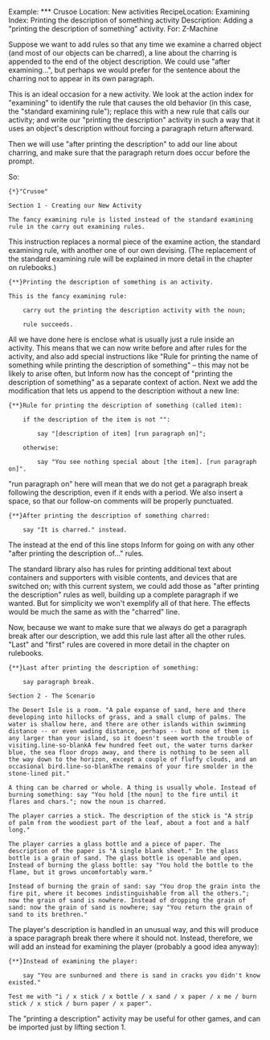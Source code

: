 Example: *** Crusoe
Location: New activities
RecipeLocation: Examining
Index: Printing the description of something activity
Description: Adding a "printing the description of something" activity.
For: Z-Machine

  
Suppose we want to add rules so that any time we examine a charred object (and most of our objects can be charred), a line about the charring is appended to the end of the object description. We could use "after examining...", but perhaps we would prefer for the sentence about the charring not to appear in its own paragraph.

  
This is an ideal occasion for a new activity. We look at the action index for "examining" to identify the rule that causes the old behavior (in this case, the "standard examining rule"); replace this with a new rule that calls our activity; and write our "printing the description" activity in such a way that it uses an object's description without forcing a paragraph return afterward.

  
Then we will use "after printing the description" to add our line about charring, and make sure that the paragraph return does occur before the prompt.

  
So:

  

``` inform7
{*}"Crusoe"

Section 1 - Creating our New Activity

The fancy examining rule is listed instead of the standard examining rule in the carry out examining rules.
```

  
This instruction replaces a normal piece of the examine action, the standard examining rule, with another one of our own devising. (The replacement of the standard examining rule will be explained in more detail in the chapter on rulebooks.)

  

``` inform7
{**}Printing the description of something is an activity.

This is the fancy examining rule:

	carry out the printing the description activity with the noun;

	rule succeeds.
```

  
All we have done here is enclose what is usually just a rule inside an activity. This means that we can now write before and after rules for the activity, and also add special instructions like "Rule for printing the name of something while printing the description of something" – this may not be likely to arise often, but Inform now has the concept of "printing the description of something" as a separate context of action. Next we add the modification that lets us append to the description without a new line:

  

``` inform7
{**}Rule for printing the description of something (called item):

	if the description of the item is not "":

		say "[description of item] [run paragraph on]";

	otherwise:

		say "You see nothing special about [the item]. [run paragraph on]".
```

  
"run paragraph on" here will mean that we do not get a paragraph break following the description, even if it ends with a period. We also insert a space, so that our follow-on comments will be properly punctuated.

  

``` inform7
{**}After printing the description of something charred:

	say "It is charred." instead.
```

  
The instead at the end of this line stops Inform for going on with any other "after printing the description of..." rules.

  
The standard library also has rules for printing additional text about containers and supporters with visible contents, and devices that are switched on; with this current system, we could add those as "after printing the description" rules as well, building up a complete paragraph if we wanted. But for simplicity we won't exemplify all of that here. The effects would be much the same as with the "charred" line.

  
Now, because we want to make sure that we always do get a paragraph break after our description, we add this rule last after all the other rules. "Last" and "first" rules are covered in more detail in the chapter on rulebooks.

  

``` inform7
{**}Last after printing the description of something:

	say paragraph break.

Section 2 - The Scenario

The Desert Isle is a room. "A pale expanse of sand, here and there developing into hillocks of grass, and a small clump of palms. The water is shallow here, and there are other islands within swimming distance -- or even wading distance, perhaps -- but none of them is any larger than your island, so it doesn't seem worth the trouble of visiting.line-so-blankA few hundred feet out, the water turns darker blue, the sea floor drops away, and there is nothing to be seen all the way down to the horizon, except a couple of fluffy clouds, and an occasional bird.line-so-blankThe remains of your fire smolder in the stone-lined pit."

A thing can be charred or whole. A thing is usually whole. Instead of burning something: say "You hold [the noun] to the fire until it flares and chars."; now the noun is charred.

The player carries a stick. The description of the stick is "A strip of palm from the woodiest part of the leaf, about a foot and a half long."

The player carries a glass bottle and a piece of paper. The description of the paper is "A single blank sheet." In the glass bottle is a grain of sand. The glass bottle is openable and open. Instead of burning the glass bottle: say "You hold the bottle to the flame, but it grows uncomfortably warm."

Instead of burning the grain of sand: say "You drop the grain into the fire pit, where it becomes indistinguishable from all the others."; now the grain of sand is nowhere. Instead of dropping the grain of sand: now the grain of sand is nowhere; say "You return the grain of sand to its brethren."
```

  
The player's description is handled in an unusual way, and this will produce a space paragraph break there where it should not. Instead, therefore, we will add an instead for examining the player (probably a good idea anyway):

  

``` inform7
{**}Instead of examining the player:

	say "You are sunburned and there is sand in cracks you didn't know existed."

Test me with "i / x stick / x bottle / x sand / x paper / x me / burn stick / x stick / burn paper / x paper".
```

  
The "printing a description" activity may be useful for other games, and can be imported just by lifting section 1.


